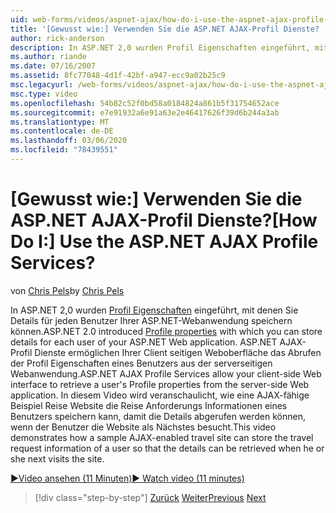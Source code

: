 ```yaml
---
uid: web-forms/videos/aspnet-ajax/how-do-i-use-the-aspnet-ajax-profile-services
title: '[Gewusst wie:] Verwenden Sie die ASP.NET AJAX-Profil Dienste? | Microsoft-Dokumentation'
author: rick-anderson
description: In ASP.NET 2,0 wurden Profil Eigenschaften eingeführt, mit denen Sie Details für jeden Benutzer Ihrer ASP.NET-Webanwendung speichern können. ASP.NET AJAX-Profil Dienste zulassen...
ms.author: riande
ms.date: 07/16/2007
ms.assetid: 8fc77048-4d1f-42bf-a947-ecc9a02b25c9
msc.legacyurl: /web-forms/videos/aspnet-ajax/how-do-i-use-the-aspnet-ajax-profile-services
msc.type: video
ms.openlocfilehash: 54b82c52f0bd58a0184824a861b5f31754652ace
ms.sourcegitcommit: e7e91932a6e91a63e2e46417626f39d6b244a3ab
ms.translationtype: MT
ms.contentlocale: de-DE
ms.lasthandoff: 03/06/2020
ms.locfileid: "78439551"
---
```

# <a name="how-do-i-use-the-aspnet-ajax-profile-services"></a><span data-ttu-id="7e175-105">[Gewusst wie:] Verwenden Sie die ASP.NET AJAX-Profil Dienste?</span><span class="sxs-lookup"><span data-stu-id="7e175-105">[How Do I:] Use the ASP.NET AJAX Profile Services?</span></span>

<span data-ttu-id="7e175-106">von [Chris Pels](https://twitter.com/chrispels)</span><span class="sxs-lookup"><span data-stu-id="7e175-106">by [Chris Pels](https://twitter.com/chrispels)</span></span>

<span data-ttu-id="7e175-107">In ASP.NET 2,0 wurden [Profil Eigenschaften](https://msdn.microsoft.com/library/at64shx3.aspx) eingeführt, mit denen Sie Details für jeden Benutzer Ihrer ASP.NET-Webanwendung speichern können.</span><span class="sxs-lookup"><span data-stu-id="7e175-107">ASP.NET 2.0 introduced [Profile properties](https://msdn.microsoft.com/library/at64shx3.aspx) with which you can store details for each user of your ASP.NET Web application.</span></span> <span data-ttu-id="7e175-108">ASP.NET AJAX-Profil Dienste ermöglichen Ihrer Client seitigen Weboberfläche das Abrufen der Profil Eigenschaften eines Benutzers aus der serverseitigen Webanwendung.</span><span class="sxs-lookup"><span data-stu-id="7e175-108">ASP.NET AJAX Profile Services allow your client-side Web interface to retrieve a user's Profile properties from the server-side Web application.</span></span> <span data-ttu-id="7e175-109">In diesem Video wird veranschaulicht, wie eine AJAX-fähige Beispiel Reise Website die Reise Anforderungs Informationen eines Benutzers speichern kann, damit die Details abgerufen werden können, wenn der Benutzer die Website als Nächstes besucht.</span><span class="sxs-lookup"><span data-stu-id="7e175-109">This video demonstrates how a sample AJAX-enabled travel site can store the travel request information of a user so that the details can be retrieved when he or she next visits the site.</span></span>

[<span data-ttu-id="7e175-110">&#9654;Video ansehen (11 Minuten)</span><span class="sxs-lookup"><span data-stu-id="7e175-110">&#9654; Watch video (11 minutes)</span></span>](https://channel9.msdn.com/Blogs/ASP-NET-Site-Videos/how-do-i-use-the-aspnet-ajax-profile-services)

> [!div class="step-by-step"]
> <span data-ttu-id="7e175-111">[Zurück](how-do-i-use-other-javascript-user-interface-libraries-with-aspnet-ajax.md)
> [Weiter](how-do-i-debug-aspnet-ajax-applications-using-visual-studio-2005.md)</span><span class="sxs-lookup"><span data-stu-id="7e175-111">[Previous](how-do-i-use-other-javascript-user-interface-libraries-with-aspnet-ajax.md)
[Next](how-do-i-debug-aspnet-ajax-applications-using-visual-studio-2005.md)</span></span>
